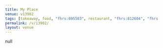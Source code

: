 ```yaml
---
title: My Place
venue: v13902
tags: [takeaway, food, "fhrs:695503", restaurant, "fhrs:812604", "fhrs:1049179"]
permalink: /v/13902/
layout: venue
---
```

null